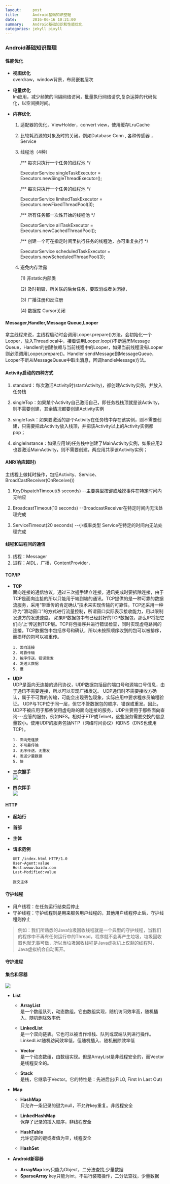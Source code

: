 ```yaml
---
layout:     post
title:      Android基础知识整理
date:       2016-06-16 10:21:00
summary:    Android基础知识和性能优化
categories: jekyll pixyll
---
```

### Android基础知识整理

#### 性能优化


* **视图优化**<br>
overdraw，window背景，布局嵌套层次  
* **电量优化**<br>
Im应用，减少频繁的间隔网络访问，批量执行网络请求,复杂运算的代码优化，以空间换时间。
* **内存优化**

	1. 适配器的优化，ViewHolder，convert view，使用缓存LruCache

	2. 比较耗资源的对象及时的关闭，例如Database Conn , 各种传感器 ， Service

	3. 线程池（4种）
	
	
		/** 每次只执行一个任务的线程池 */
	
		ExecutorService singleTaskExecutor = Executors.newSingleThreadExecutor();
	
		/** 每次只执行一个任务的线程池 */  
	
		ExecutorService limitedTaskExecutor = Executors.newFixedThreadPool(3);
	
		/** 所有任务都一次性开始的线程池 */ 
	
		ExecutorService allTaskExecutor = Executors.newCachedThreadPool();
	
		/** 创建一个可在指定时间里执行任务的线程池，亦可重复执行 */
	
		ExecutorService scheduledTaskExecutor = Executors.newScheduledThreadPool(3);

	

	4. 避免内存泄露

		(1) 非static内部类
	
		(2) 及时销毁，所关联的后台任务，要取消或者关闭掉，
	
		(3) 广播注册和反注册
	
		(4) 数据库 Cursor关闭



#### Messager,Handler,Message Queue,Looper

拿主线程来说，主线程启动时会调用Looper.prepare()方法，会初始化一个Looper，放入Threadlocal中，接着调用Looper.loop()不断遍历Message Queue，Handler的创建依赖与当前线程中的Looper，如果当前线程没有Looper则必须调用Looper.prepare()。Handler sendMessage到MessageQueue，Looper不断从MessageQueue中取出消息，回调handleMessage方法。 

#### Activity启动的四种方式

1. standard：每次激活Activity时(startActivity)，都创建Activity实例，并放入任务栈

2. singleTop：如果某个Activity自己激活自己，即任务栈栈顶就是该Activity，则不需要创建，其余情况都要创建Activity实例
3. singleTask：如果要激活的那个Activity在任务栈中存在该实例，则不需要创建，只需要把此Activity放入栈顶，并把该Activity以上的Activity实例都pop；

4. singleInstance：如果应用1的任务栈中创建了MainActivity实例，如果应用2也要激活MainActivity，则不需要创建，两应用共享该Activity实例；

#### ANR(响应超时)

主线程上做耗时操作，包括Activity、Service、BroadCastReceiver(OnReceive())

1. KeyDispatchTimeout(5 seconds) --主要类型按键或触摸事件在特定时间内无响应

2. BroadcastTimeout(10 seconds) --BroadcastReceiver在特定时间内无法处理完成

3. ServiceTimeout(20 seconds) --小概率类型 Service在特定的时间内无法处理完成


#### 线程和进程间的通信

1. 线程：Messager
2. 进程：AIDL，广播，ContentProvider，

#### TCP/IP

* **TCP**  
面向连接的通信协议，通过三次握手建立连接，通讯完成时要拆除连接，由于TCP是面向连接的所以只能用于端到端的通讯。TCP提供的是一种可靠的数据流服务，采用“带重传的肯定确认”技术来实现传输的可靠性。TCP还采用一种称为“滑动窗口”的方式进行流量控制，所谓窗口实际表示接收能力，用以限制发送方的发送速度。
如果IP数据包中有已经封好的TCP数据包，那么IP将把它们向‘上’传送到TCP层。TCP将包排序并进行错误检查，同时实现虚电路间的连接。TCP数据包中包括序号和确认，所以未按照顺序收到的包可以被排序，而损坏的包可以被重传。
	
	```
	1. 面向连接
	2. 可靠传输
	3. 按序传送，错误重发
	4. 发送大数据
	5. 慢
	```


* **UDP**  
UDP是面向无连接的通讯协议，UDP数据包括目的端口号和源端口号信息，由于通讯不需要连接，所以可以实现广播发送。
UDP通讯时不需要接收方确认，属于不可靠的传输，可能会出现丢包现象，实际应用中要求程序员编程验证。
UDP与TCP位于同一层，但它不管数据包的顺序、错误或重发。因此，UDP不被应用于那些使用虚电路的面向连接的服务，UDP主要用于那些面向查询---应答的服务，例如NFS。相对于FTP或Telnet，这些服务需要交换的信息量较小。使用UDP的服务包括NTP（网络时间协议）和DNS（DNS也使用TCP）。

	```
	1. 面向无连接
	2. 不可靠传输
	3. 无序传送，无重发
	4. 发送少量数据
	5. 快
	```

* **三次握手**  
![](http://hi.csdn.net/attachment/201108/7/0_1312718352k8l6.gif)  

* **四次挥手**  
![](http://hi.csdn.net/attachment/201108/7/0_1312718564tZXD.gif)  

#### HTTP
* **起始行**  

* **首部**  

* **主体**  

* **请求范例**  

	```
	GET /index.html HTTP/1.0
	User-Agent:value
	Host:wwww.baidu.com
	Last-Modified:value
	
	报文主体
	```

#### 守护线程


* 用户线程：在任务运行结束后停止
* 守护线程：守护线程则是用来服务用户线程的，其他用户线程停止后，守护线程则停止


>例如：我们所熟悉的Java垃圾回收线程就是一个典型的守护线程，当我们的程序中不再有任何运行中的Thread，程序就不会再产生垃圾，垃圾回收器也就无事可做，所以当垃圾回收线程是Java虚拟机上仅剩的线程时，Java虚拟机会自动离开。

#### 守护进程

#### 集合和容器

![](http://pic002.cnblogs.com/images/2012/80896/2012053020261738.gif)

* **List**
	* **ArrayList**  
		是一个数组队列，动态数组。它由数组实现，随机访问效率高，随机插入、随机删除效率低  
		
	* **LinkedList**  
		是一个双向链表。它也可以被当作堆栈、队列或双端队列进行操作。LinkedList随机访问效率低，但随机插入、随机删除效率低  
		
	* **Vector**  
		是一个动态数组，由数组实现。但是ArrayList是非线程安全的，而Vector是线程安全的。 
		
	* **Stack**  
		是栈，它继承于Vector。它的特性是：先进后出(FILO, First In Last Out)
		
* **Map**
	* **HashMap**  
		只允许一条记录的键为null，不允许key重复。非线程安全 
		
	* **LinkedHashMap**  
		保存了记录的插入顺序，非线程安全
		
	* **HashTable**  
		允许记录的键或者值为空，线程安全
		
	* **HashSet**  
		

* **Android新容器**

	* **ArrayMap**
		key只能为Object，二分法查找,少量数据
	* **SparseArray**
		key只能为int，不进行装箱操作，二分法查找，少量数据
		





















